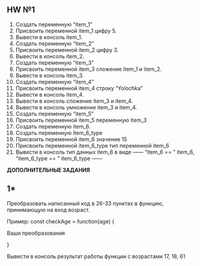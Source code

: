 **HW №1**
-
1. Создать переменную “item_1”
2. Присвоить переменной item_1 цифру 5.
3. Вывести в консоль item_1.
4. Создать переменную “item_2”
5. Присвоить переменной item_2 цифру 3.
6. Вывести в консоль item_2.
7. Создать переменную “item_3”
8. Присвоить переменной item_3 сложение item_1 и item_2.
9. Вывести в консоль item_3.
10. Создать переменную “item_4”
11. Присвоить переменной item_4 строку “Yolochka”
12. Вывести в консоль item_4.
13. Вывести в консоль сложение item_3 и item_4.
14. Вывести в консоль умножение item_3 и item_4.
15. Создать переменную “item_5”
16. Присвоить переменной item_5 переменную item_3
17. Создать переменную item_6.
18. Создать переменную item_6_type
19. Присвоить переменной item_6 значение 15
20. Присвоить переменной item_6_type тип переменной item_6
21. Вывести в консоль тип данных item_6 в виде ——  “item_6 == ”  item_6,  “item_6_type == ”  item_6_type ——  


**ДОПОЛНИТЕЛЬНЫЕ ЗАДАНИЯ**

**1***
-
Преобразовать написанный код в 26-33 пунктах в функцию, принимающую на вход возраст.

Пример: const checkAge = function(age) {

Ваши преобразования

}

Вывести в консоль результат работы функции с возрастами 17, 18, 61
